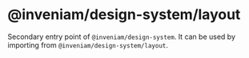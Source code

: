 # @inveniam/design-system/layout

Secondary entry point of `@inveniam/design-system`. It can be used by importing from `@inveniam/design-system/layout`.
